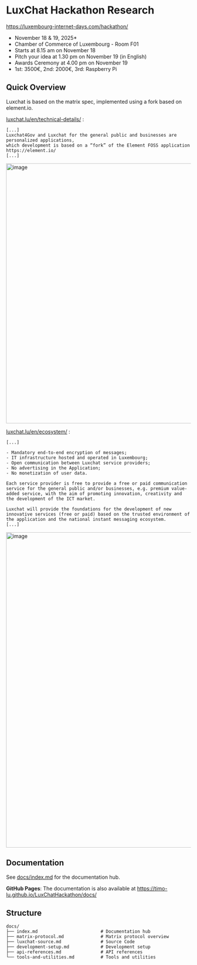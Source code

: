 # LuxChat Hackathon Research

https://luxembourg-internet-days.com/hackathon/
- November 18 & 19, 2025*
- Chamber of Commerce of Luxembourg - Room F01
- Starts at 8.15 am on November 18
- Pitch your idea at 1.30 pm on November 19 (in English)
- Awards Ceremony at 4.00 pm on November 19
- 1st: 3500€, 2nd: 2000€, 3rd: Raspberry Pi
## Quick Overview

Luxchat is based on the matrix spec, implemented using a fork based on element.io.

[luxchat.lu/en/technical-details/](https://www.luxchat.lu/en/technical-details/) :
```
[...]
Luxchat4Gov and Luxchat for the general public and businesses are personalized applications,
which development is based on a “fork” of the Element FOSS application https://element.io/
[...]
```
<img width="1024" height="709" alt="image" src="https://github.com/user-attachments/assets/01b063d2-a0bd-4872-bfd5-58b9538aee67" />

[luxchat.lu/en/ecosystem/](https://www.luxchat.lu/en/ecosystem/) :
```
[...]

- Mandatory end-to-end encryption of messages;
- IT infrastructure hosted and operated in Luxembourg;
- Open communication between Luxchat service providers;
- No advertising in the Application;
- No monetization of user data.

Each service provider is free to provide a free or paid communication service for the general public and/or businesses, e.g. premium value-added service, with the aim of promoting innovation, creativity and the development of the ICT market.

Luxchat will provide the foundations for the development of new innovative services (free or paid) based on the trusted environment of the application and the national instant messaging ecosystem.
[...]
```
<img width="1920" height="860" alt="image" src="https://github.com/user-attachments/assets/a390bba0-22d7-4107-a301-f43b68acc91e" />


## Documentation

See [docs/index.md](./docs/index.md) for the documentation hub.

**GitHub Pages**: The documentation is also available at https://timo-lu.github.io/LuxChatHackathon/docs/

## Structure

```
docs/
├── index.md                        # Documentation hub
├── matrix-protocol.md              # Matrix protocol overview
├── luxchat-source.md               # Source Code
├── development-setup.md            # Development setup
├── api-references.md               # API references
└── tools-and-utilities.md          # Tools and utilities
```
